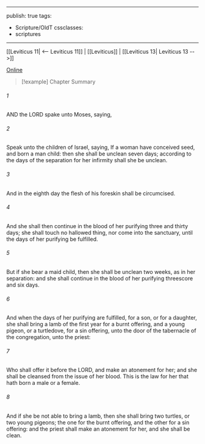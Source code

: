 

---
publish: true
tags:
  - Scripture/OldT
cssclasses:
  - scriptures
---
[[Leviticus 11| <-- Leviticus 11]] | [[Leviticus]] | [[Leviticus 13| Leviticus 13 -->]]

[Online](https://churchofjesuschrist.org/study/scriptures/ot/lev/12?lang=eng)

>[!example] Chapter Summary
>
###### 1
AND the LORD spake unto Moses, saying,
###### 2
Speak unto the children of Israel, saying, If a woman have conceived seed, and born a man child: then she shall be unclean seven days; according to the days of the separation for her infirmity shall she be unclean.
###### 3
And in the eighth day the flesh of his foreskin shall be circumcised.
###### 4
And she shall then continue in the blood of her purifying three and thirty days; she shall touch no hallowed thing, nor come into the sanctuary, until the days of her purifying be fulfilled.
###### 5
But if she bear a maid child, then she shall be unclean two weeks, as in her separation: and she shall continue in the blood of her purifying threescore and six days.
###### 6
And when the days of her purifying are fulfilled, for a son, or for a daughter, she shall bring a lamb of the first year for a burnt offering, and a young pigeon, or a turtledove, for a sin offering, unto the door of the tabernacle of the congregation, unto the priest:
###### 7
Who shall offer it before the LORD, and make an atonement for her; and she shall be cleansed from the issue of her blood.  This is the law for her that hath born a male or a female.
###### 8
And if she be not able to bring a lamb, then she shall bring two turtles, or two young pigeons; the one for the burnt offering, and the other for a sin offering: and the priest shall make an atonement for her, and she shall be clean.



